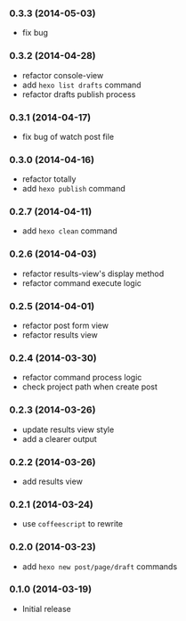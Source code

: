 ### 0.3.3 (2014-05-03)
- fix bug

### 0.3.2 (2014-04-28)
- refactor console-view
- add `hexo list drafts` command
- refactor drafts publish process

### 0.3.1 (2014-04-17)
- fix bug of watch post file

### 0.3.0 (2014-04-16)
- refactor totally
- add `hexo publish` command

### 0.2.7 (2014-04-11)
- add `hexo clean` command

### 0.2.6 (2014-04-03)
- refactor results-view's display method
- refactor command execute logic

### 0.2.5 (2014-04-01)
- refactor post form view
- refactor results view

### 0.2.4 (2014-03-30)
- refactor command process logic
- check project path when create post

### 0.2.3 (2014-03-26)
- update results view style
- add a clearer output

### 0.2.2 (2014-03-26)
- add results view

### 0.2.1 (2014-03-24)
- use `coffeescript` to rewrite

### 0.2.0 (2014-03-23)
- add `hexo new post/page/draft` commands

### 0.1.0 (2014-03-19)
- Initial release
